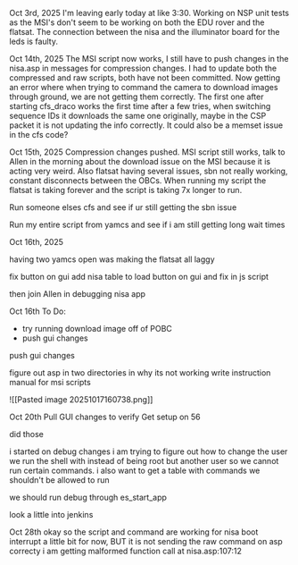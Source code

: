 Oct 3rd, 2025
I'm leaving early today at like 3:30.
Working on NSP unit tests as the MSI's don't seem to be working on both the EDU rover and the flatsat. The connection between the nisa and the illuminator board for the leds is faulty.


Oct 14th, 2025
The MSI script now works, I still have to push changes in the nisa.asp in messages for compression changes. I had to update both the compressed and raw scripts, both have not been committed. Now getting an error where when trying to command the camera to download images through ground, we are not getting them correctly. The first one after starting cfs_draco works the first time after a few tries, when switching sequence IDs it downloads the same one originally, maybe in the CSP packet it is not updating the info correctly. It could also be a memset issue in the cfs code?

Oct 15th, 2025
Compression changes pushed.
MSI script still works, talk to Allen in the morning about the download issue on the MSI because it is acting very weird. Also flatsat having several issues, sbn not really working, constant disconnects between the OBCs. When running my script the flatsat is taking forever and the script is taking 7x longer to run.

Run someone elses cfs and see if ur still getting the sbn issue

Run my entire script from yamcs and see if i am still getting long wait times

Oct 16th, 2025

having two yamcs open was making the flatsat all laggy

fix button on gui
add nisa table to load button on gui and fix in js script

then join Allen in debugging nisa app

Oct 16th
To Do:
- try running download image off of POBC
- push gui changes



push gui changes

figure out asp in two directories in why its not working
write instruction manual for msi scripts



![[Pasted image 20251017160738.png]]




Oct 20th
Pull GUI changes to verify
Get setup on 56

did those

i started on debug changes
i am trying to figure out how to change the user we run the shell with instead of being root but another user so we cannot run certain commands. i also want to get a table with commands we shouldn't be allowed to run

we should run debug through es_start_app




look a little into jenkins




Oct 28th
okay so the script and command are working for nisa boot interrupt a little bit for now, BUT it is not sending the raw command on asp correcty i am getting malformed function call at nisa.asp:107:12